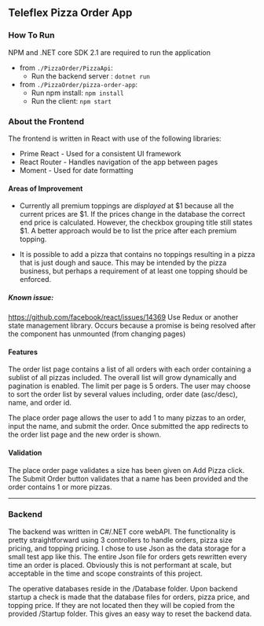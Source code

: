 ## Teleflex Pizza Order App

### How To Run

NPM and .NET core SDK 2.1 are required to run the application

-   from `./PizzaOrder/PizzaApi`:
    -   Run the backend server : `dotnet run`
-   from `./PizzaOrder/pizza-order-app`:
    -   Run npm install: `npm install`
    -   Run the client: `npm start`

### About the Frontend

The frontend is written in React with use of the following libraries:

-   Prime React - Used for a consistent UI framework
-   React Router - Handles navigation of the app between pages
-   Moment - Used for date formatting

#### Areas of Improvement

-   Currently all premium toppings are <i>displayed</i> at $1 because all the current prices are $1. If the prices change in the database the correct end price is calculated. However, the checkbox grouping title still states \$1. A better approach would be to list the price after each premium topping.

-   It is possible to add a pizza that contains no toppings resulting in a pizza that is just dough and sauce. This may be intended by the pizza business, but perhaps a requirement of at least one topping should be enforced.

##### Known issue:

https://github.com/facebook/react/issues/14369
Use Redux or another state management library. Occurs because a promise is being resolved after the component has unmounted (from changing pages)

#### Features

The order list page contains a list of all orders with each order containing a sublist of all pizzas included. The overall list will grow dynamically and pagination is enabled. The limit per page is 5 orders. The user may choose to sort the order list by several values including, order date (asc/desc), name, and order id.

The place order page allows the user to add 1 to many pizzas to an order, input the name, and submit the order. Once submitted the app redirects to the order list page and the new order is shown.

#### Validation

The place order page validates a size has been given on Add Pizza click. The Submit Order button validates that a name has been provided and the order contains 1 or more pizzas.

---

### Backend

The backend was written in C#/.NET core webAPI. The functionality is pretty straightforward using 3 controllers to handle orders, pizza size pricing, and topping pricing. I chose to use Json as the data storage for a small test app like this. The entire Json file for orders gets rewritten every time an order is placed. Obviously this is not performant at scale, but acceptable in the time and scope constraints of this project.

The operative databases reside in the /Database folder. Upon backend startup a check is made that the database files for orders, pizza price, and topping price. If they are not located then they will be copied from the provided /Startup folder. This gives an easy way to reset the backend data.

